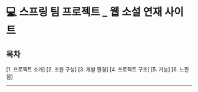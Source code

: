 # 💻 스프링 팀 프로젝트 _ 웹 소설 연재 사이트

## 목차
[1. 프로젝트 소개]
[2. 조원 구성]
[3. 개발 환경]
[4. 프로젝트 구조]
[5. 기능]
[6. 느낀점]
___
